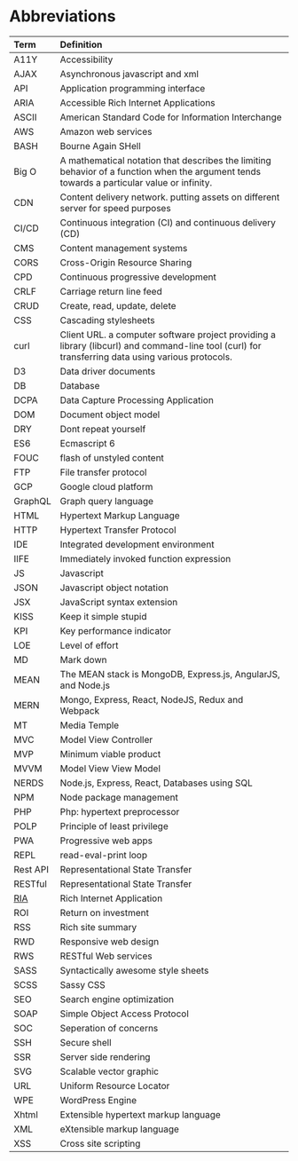 # Abbreviations

| Term | Definition |
| :--- | :--- |
| A11Y | Accessibility |
| AJAX | Asynchronous javascript and xml |
| API | Application programming interface |
| ARIA | Accessible Rich Internet Applications |
| ASCII | American Standard Code for Information Interchange |
| AWS | Amazon web services |
| BASH | Bourne Again SHell |
| Big O | A mathematical notation that describes the limiting behavior of a function when the argument tends towards a particular value or infinity. |
| CDN | Content delivery network. putting assets on different server for speed purposes |
| CI/CD | Continuous integration \(CI\) and continuous delivery \(CD\) |
| CMS | Content management systems |
| CORS | Cross-Origin Resource Sharing |
| CPD | Continuous progressive development |
| CRLF | Carriage return line feed |
| CRUD | Create, read, update, delete |
| CSS | Cascading stylesheets |
| curl | Client URL. a computer software project providing a library \(libcurl\) and command-line tool \(curl\) for transferring data using various protocols. |
| D3 | Data driver documents |
| DB | Database |
| DCPA | Data Capture Processing Application |
| DOM | Document object model |
| DRY | Dont repeat yourself |
| ES6 | Ecmascript 6 |
| FOUC | flash of unstyled content |
| FTP | File transfer protocol |
| GCP | Google cloud platform |
| GraphQL | Graph query language |
| HTML | Hypertext Markup Language |
| HTTP | Hypertext Transfer Protocol |
| IDE | Integrated development environment |
| IIFE | Immediately invoked function expression |
| JS | Javascript |
| JSON | Javascript object notation |
| JSX | JavaScript syntax extension |
| KISS | Keep it simple stupid |
| KPI | Key performance indicator |
| LOE | Level of effort |
| MD | Mark down |
| MEAN | The MEAN stack is MongoDB, Express.js, AngularJS, and Node.js |
| MERN | Mongo, Express, React, NodeJS, Redux and Webpack |
| MT | Media Temple |
| MVC | Model View Controller |
| MVP | Minimum viable product |
| MVVM | Model View View Model |
| NERDS | Node.js, Express, React, Databases using SQL |
| NPM | Node package management |
| PHP | Php: hypertext preprocessor |
| POLP | Principle of least privilege |
| PWA | Progressive web apps |
| REPL | read-eval-print loop |
| Rest API | Representational State Transfer |
| RESTful | Representational State Transfer |
| [RIA](https://en.wikipedia.org/wiki/Rich_web_application) | Rich Internet Application |
| ROI | Return on investment |
| RSS | Rich site summary |
| RWD | Responsive web design |
| RWS | RESTful Web services |
| SASS | Syntactically awesome style sheets |
| SCSS | Sassy CSS |
| SEO | Search engine optimization |
| SOAP | Simple Object Access Protocol |
| SOC | Seperation of concerns |
| SSH | Secure shell |
| SSR | Server side rendering |
| SVG | Scalable vector graphic |
| URL | Uniform Resource Locator |
| WPE | WordPress Engine |
| Xhtml | Extensible hypertext markup language |
| XML | eXtensible markup language |
| XSS | Cross site scripting |





